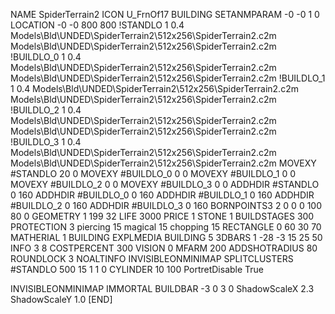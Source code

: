 NAME SpiderTerrain2
ICON U_FrnOf17
BUILDING
SETANMPARAM -0 -0 1 0
LOCATION -0 -0 800 800
!STANDLO      1 0.4 Models\Bld\UNDED\SpiderTerrain2\512x256\SpiderTerrain2.c2m Models\Bld\UNDED\SpiderTerrain2\512x256\SpiderTerrain2.c2m 
!BUILDLO_0    1 0.4 Models\Bld\UNDED\SpiderTerrain2\512x256\SpiderTerrain2.c2m Models\Bld\UNDED\SpiderTerrain2\512x256\SpiderTerrain2.c2m 
!BUILDLO_1    1 0.4 Models\Bld\UNDED\SpiderTerrain2\512x256\SpiderTerrain2.c2m Models\Bld\UNDED\SpiderTerrain2\512x256\SpiderTerrain2.c2m 
!BUILDLO_2    1 0.4 Models\Bld\UNDED\SpiderTerrain2\512x256\SpiderTerrain2.c2m Models\Bld\UNDED\SpiderTerrain2\512x256\SpiderTerrain2.c2m 
!BUILDLO_3    1 0.4 Models\Bld\UNDED\SpiderTerrain2\512x256\SpiderTerrain2.c2m Models\Bld\UNDED\SpiderTerrain2\512x256\SpiderTerrain2.c2m 
MOVEXY #STANDLO    20 0
MOVEXY #BUILDLO_0  0 0
MOVEXY #BUILDLO_1  0 0
MOVEXY #BUILDLO_2  0 0
MOVEXY #BUILDLO_3  0 0
ADDHDIR #STANDLO 0 160
ADDHDIR #BUILDLO_0 0 160
ADDHDIR #BUILDLO_1 0 160
ADDHDIR #BUILDLO_2 0 160
ADDHDIR #BUILDLO_3 0 160
BORNPOINTS3 2 0 0 0 100 80 0
GEOMETRY 1 199 32
LIFE     3000
PRICE 1 STONE 1
BUILDSTAGES 300
PROTECTION 3 piercing 15 magical 15 chopping 15
RECTANGLE    0 60 30 70
MATHERIAL 1 BUILDING
EXPLMEDIA BUILDING 5
3DBARS 1 -28 -3 15 25 50
INFO 3 8
COSTPERCENT 300
VISION 0
MFARM 200
ADDSHOTRADIUS 80
ROUNDLOCK 3
NOALTINFO
INVISIBLEONMINIMAP
SPLITCLUSTERS #STANDLO 500 15 1 1 0
CYLINDER 10 100
PortretDisable True

INVISIBLEONMINIMAP
IMMORTAL
BUILDBAR -3 0 3 0
ShadowScaleX 2.3
ShadowScaleY 1.0
[END]

